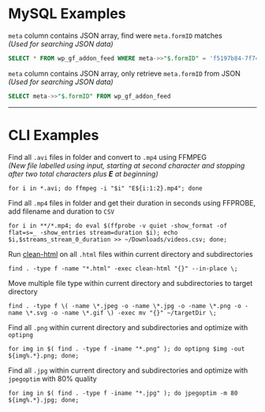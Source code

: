 # MySQL Examples
`meta` column contains JSON array, find were `meta.formID` matches<br>
*(Used for searching JSON data)*
```sql
SELECT * FROM wp_gf_addon_feed WHERE meta->>"$.formID" = 'f5197b84-7f74-4545-b4a7-128e4fb382c1'
```
`meta` column contains JSON array, only retrieve `meta.formID` from JSON<br>
*(Used for searching JSON data)*
```sql
SELECT meta->>"$.formID" FROM wp_gf_addon_feed
```

---

# CLI Examples
Find all `.avi` files in folder and convert to `.mp4` using FFMPEG<br>
*(New file labelled using input, starting at second character and stopping after two total characters plus **E** at beginning)*
```console
for i in *.avi; do ffmpeg -i "$i" "E${i:1:2}.mp4"; done
```
Find all `.mp4` files in folder and get their duration in seconds using FFPROBE, add filename and duration to `CSV`
```console
for i in **/*.mp4; do eval $(ffprobe -v quiet -show_format -of flat=s=_ -show_entries stream=duration $i); echo $i,$streams_stream_0_duration >> ~/Downloads/videos.csv; done;
```
Run [clean-html](https://www.npmjs.com/package/clean-html "HTML cleaner and beautifier") on all `.html` files within current directory and subdirectories
```console
find . -type f -name "*.html" -exec clean-html "{}" --in-place \;
```
Move multiple file type within current directory and subdirectories to target directory
```console
find . -type f \( -name \*.jpeg -o -name \*.jpg -o -name \*.png -o -name \*.svg -o -name \*.gif \) -exec mv "{}" ~/targetDir \;
```
Find all `.png` within current directory and subdirectories and optimize with `optipng`
```console
for img in $( find . -type f -iname "*.png" ); do optipng $img -out ${img%.*}.png; done;
```
Find all `.jpg` within current directory and subdirectories and optimize with `jpegoptim` with 80% quality
```console
for img in $( find . -type f -iname "*.jpg" ); do jpegoptim -m 80 ${img%.*}.jpg; done;
```
